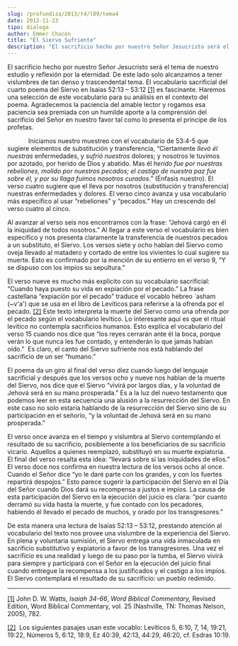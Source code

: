 ```yaml
---
slug: /profundiza/2013/t4/l09/tema4
date: 2013-11-23
tipo: dialoga
author: Emmer Chacón
title: "El Siervo Sufriente"
description: "El sacrificio hecho por nuestro Señor Jesucristo será el tema de nuestro  estudio y reflexión por la eternidad. De este lado solo alcanzamos a tener  vislumbres de tan denso y trascendental tema. El vocabulario sacrificial del  cuarto poema del Siervo en Isaías 52:13 – 53:12 e..."
---
```


El sacrificio hecho por nuestro Señor Jesucristo será el tema de nuestro estudio y reflexión por la eternidad. De este lado solo alcanzamos a tener vislumbres de tan denso y trascendental tema. El vocabulario sacrificial del cuarto poema del Siervo en Isaías 52:13 – 53:12 [[1]](#_ftn1 "") es fascinante. Haremos una selección de este vocabulario para su análisis en el contexto del poema. Agradecemos la paciencia del amable lector y rogamos esa paciencia sea premiada con un humilde aporte a la comprensión del sacrificio del Señor en nuestro favor tal como lo presenta el príncipe de los profetas.

            Iniciamos nuestro muestreo con el vocabulario de 53:4-5 que sugiere elementos de substitución y transferencia, “Ciertamente _llevó él nuestras_ enfermedades, y _sufrió nuestros_ dolores; y nosotros le tuvimos por azotado, por herido de Dios y abatido. Mas él _herido fue por nuestras rebeliones, molido por nuestros pecados; el castigo de nuestra paz fue sobre él, y por su llaga fuimos nosotros curados_.” (Énfasis nuestro). El verso cuatro sugiere que el lleva por nosotros (substitución y transferencia) nuestras enfermedades y dolores. El verso cinco avanza y usa vocabulario más específico al usar “rebeliones” y “pecados.” Hay un crescendo del verso cuatro al cinco.

Al avanzar al verso seis nos encontramos con la frase: “Jehová cargó en él la iniquidad de todos nosotros.” Al llegar a este verso el vocabulario es bien específico y nos presenta claramente la transferencia de nuestros pecados a un substituto, el Siervo. Los versos siete y ocho hablan del Siervo como oveja llevado al matadero y cortado de entre los vivientes lo cual sugiere su muerte. Esto es confirmado por la mención de su entierro en el verso 9, “Y se dispuso con los impíos su sepultura.”

El verso nueve es mucho más explicito con su vocabulario sacrificial: “Cuando haya puesto su vida en expiación por el pecado.” La frase castellana “expiación por el pecado” traduce el vocablo hebreo \`asham (~v'a') que se usa en el libro de Levíticos para referirse a la ofrenda por el pecado. [[2]](#_ftn2 "") Este texto interpreta la muerte del Siervo como una ofrenda por el pecado según el vocabulario levítico. Lo interesante aquí es que el ritual levítico no contempla sacrificios humanos. Esto explica el vocabulario del verso 15 cuando nos dice que “los reyes cerrarán ante él la boca, porque verán lo que nunca les fue contado, y entenderán lo que jamás habían oído.”  Es claro, el canto del Siervo sufriente nos está hablando del sacrificio de un ser “humano.”

El poema da un giro al final del verso diez cuando luego del lenguaje sacrificial y después que los versos ocho y nueve nos hablan de la muerte del Siervo, nos dice que el Siervo “vivirá por largos días, y la voluntad de Jehová será en su mano prosperada.” Es a la luz del nuevo testamento que podemos leer en esta secuencia una alusión a la resurrección del Siervo. En este caso no solo estaría hablando de la resurrección del Siervo sino de su participación en el señorío, “y la voluntad de Jehová será en su mano prosperada.”

El verso once avanza en el tiempo y vislumbra al Siervo contemplando el resultado de su sacrificio, posiblemente a los beneficiarios de su sacrificio vicario. Aquellos a quienes reemplazó, substituyó en su muerte expiatoria. El final del verso resalta esta idea: “llevará sobre sí las iniquidades de ellos.” El verso doce nos confirma en nuestra lectura de los versos ocho al once. Cuando el Señor dice “yo le daré parte con los grandes, y con los fuertes repartirá despojos.” Esto parece sugerir la participación del Siervo en el Día del Señor cuando Dios dará su recompensa a justos e impíos. La causa de esta participación del Siervo en la ejecución del juicio es clara: “por cuanto derramó su vida hasta la muerte, y fue contado con los pecadores, habiendo él llevado el pecado de muchos, y orado por los transgresores.”

De esta manera una lectura de Isaías 52:13 – 53:12, prestando atención al vocabulario del texto nos provee una vislumbre de la experiencia del Siervo. En plena y voluntaria sumisión, el Siervo entrega una vida inmaculada en sacrificio substitutivo y expiatorio a favor de los transgresores. Una vez el sacrificio es una realidad y luego de su paso por la tumba, el Siervo vivirá para siempre y participará con el Señor en la ejecución del juicio final cuando entregue la recompensa a los justificados y el castigo a los impíos. El Siervo contemplará el resultado de su sacrificio: un pueblo redimido.

* * *

[[1]](#_ftnref1 "") John D. W. Watts, _Isaiah 34-66_, _Word Biblical Commentary,_ Revised Edition, Word Biblical Commentary, vol. 25 (Nashville, TN: Thomas Nelson, 2005), 782.

[[2]](#_ftnref2 "")  Los siguientes pasajes usan este vocablo: Levíticos 5, 6:10, 7, 14, 19:21, 19:22, Números 5, 6:12, 18:9, Ez 40:39, 42:13, 44:29, 46:20, cf. Esdras 10:19.
